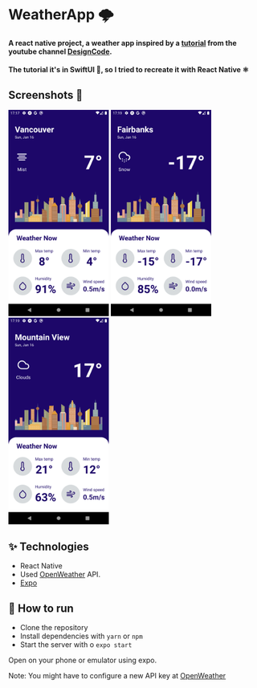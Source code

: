 # WeatherApp 🌩
<h4>A react native project, a weather app inspired by a <a href="https://www.youtube.com/watch?v=X2W9MPjrIbk">tutorial</a> from the youtube channel <a href="https://www.youtube.com/c/DesignCodeTeam">DesignCode</a>.</h4>
<h4> The tutorial it's in SwiftUI 🍎, so I tried to recreate it with React Native ⚛</h4>
<h2> Screenshots 📸 </h2>
<p>
<img src="screenshots/1.png" heigth="500" width="200">
<img src="screenshots/2.png" heigth="500" width="200">
<img src="screenshots/3.png" heigth="500" width="200">
</p>

## ✨ Technologies
- React Native
- Used <a href="https://openweathermap.org/">OpenWeather</a> API.
- [Expo](https://expo.dev/)

## 🚀 How to run

- Clone the repository
- Install dependencies with `yarn` or `npm`
- Start the server with o `expo start`

Open on your phone or emulator using expo.

Note: You might have to configure a new API key at [OpenWeather](https://openweathermap.org/)

